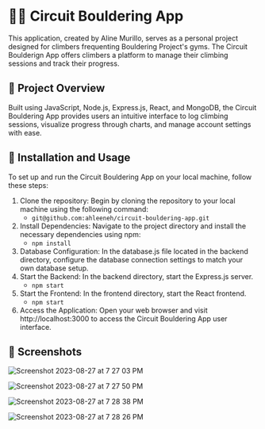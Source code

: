 # 🧗‍♀️ Circuit Bouldering App
This application, created by Aline Murillo, serves as a personal project designed for climbers frequenting Bouldering Project's gyms. The Circuit Boulderign App offers climbers a platform to manage their climbing sessions and track their progress.

## 📄 Project Overview
Built using JavaScript, Node.js, Express.js, React, and MongoDB, the Circuit Bouldering App provides users an intuitive interface to log climbing sessions, visualize progress through charts, and manage account settings with ease.

## 🔧 Installation and Usage
To set up and run the Circuit Bouldering App on your local machine, follow these steps:

1. Clone the repository: Begin by cloning the repository to your local machine using the following command:
   - ```git@github.com:ahleeneh/circuit-bouldering-app.git```
2. Install Dependencies: Navigate to the project directory and install the necessary dependencies using npm:
   - ```npm install```
3. Database Configuration: In the database.js file located in the backend directory, configure the database connection settings to match your own database setup.
4. Start the Backend: In the backend directory, start the Express.js server.
   - ```npm start```
5. Start the Frontend: In the frontend directory, start the React frontend.
   - ```npm start```
6. Access the Application: Open your web browser and visit http://localhost:3000 to access the Circuit Bouldering App user interface.   

## 📸 Screenshots
![Screenshot 2023-08-27 at 7 27 03 PM](https://github.com/ahleeneh/circuit-bouldering-app/assets/107948221/2cae5295-65a4-4047-87b8-1e55e9a01d05)

![Screenshot 2023-08-27 at 7 27 50 PM](https://github.com/ahleeneh/circuit-bouldering-app/assets/107948221/46924e8e-cbf3-474c-915c-e40bbb754278)

![Screenshot 2023-08-27 at 7 28 38 PM](https://github.com/ahleeneh/circuit-bouldering-app/assets/107948221/b2345689-3be9-4466-9781-9853ee21699c)

![Screenshot 2023-08-27 at 7 28 26 PM](https://github.com/ahleeneh/circuit-bouldering-app/assets/107948221/6567707a-7906-48ca-9c8b-9f9fbb5a34e4)
